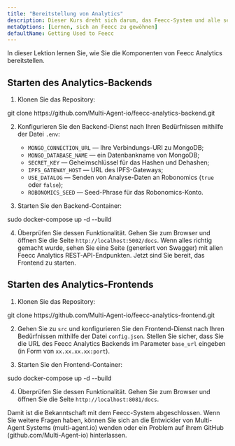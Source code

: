 ```yaml
---
title: "Bereitstellung von Analytics"
description: Dieser Kurs dreht sich darum, das Feecc-System und alle seine Komponenten kennenzulernen.
metaOptions: [Lernen, sich an Feecc zu gewöhnen]
defaultName: Getting Used to Feecc
---
```


<RoboAcademyText fWeight="500">
In dieser Lektion lernen Sie, wie Sie die Komponenten von Feecc Analytics bereitstellen.
</RoboAcademyText>

## Starten des Analytics-Backends

1. Klonen Sie das Repository:

<LessonCodeWrapper language="bash" codeClass="big-code">
git clone https://github.com/Multi-Agent-io/feecc-analytics-backend.git
</LessonCodeWrapper>

2. Konfigurieren Sie den Backend-Dienst nach Ihren Bedürfnissen mithilfe der Datei `.env`:
    - `MONGO_CONNECTION_URL` — Ihre Verbindungs-URI zu MongoDB;
    - `MONGO_DATABASE_NAME` — ein Datenbankname von MongoDB;
    - `SECRET_KEY` — Geheimschlüssel für das Hashen und Dehashen;
    - `IPFS_GATEWAY_HOST` — URL des IPFS-Gateways;
    - `USE_DATALOG` — Senden von Analyse-Daten an Robonomics (`true` oder `false`);
    - `ROBONOMICS_SEED` — Seed-Phrase für das Robonomics-Konto.

3. Starten Sie den Backend-Container:

<LessonCodeWrapper language="bash">
sudo docker-compose up -d --build
</LessonCodeWrapper>

4. Überprüfen Sie dessen Funktionalität. Gehen Sie zum Browser und öffnen Sie die Seite `http://localhost:5002/docs`. Wenn alles richtig gemacht wurde, sehen Sie eine Seite (generiert von Swagger) mit allen Feecc Analytics REST-API-Endpunkten. Jetzt sind Sie bereit, das Frontend zu starten.

## Starten des Analytics-Frontends

1. Klonen Sie das Repository:

<LessonCodeWrapper language="bash" codeClass="big-code">
git clone https://github.com/Multi-Agent-io/feecc-analytics-frontend.git
</LessonCodeWrapper>

2. Gehen Sie zu `src` und konfigurieren Sie den Frontend-Dienst nach Ihren Bedürfnissen mithilfe der Datei `config.json`. Stellen Sie sicher, dass Sie die URL des Feecc Analytics Backends im Parameter `base_url` eingeben (in Form von `xx.xx.xx.xx:port`).

3. Starten Sie den Frontend-Container:

<LessonCodeWrapper language="bash">
sudo docker-compose up -d --build
</LessonCodeWrapper>

4. Überprüfen Sie dessen Funktionalität. Gehen Sie zum Browser und öffnen Sie die Seite `http://localhost:8081/docs`.

<RoboAcademyText fWeight="500">
Damit ist die Bekanntschaft mit dem Feecc-System abgeschlossen. Wenn Sie weitere Fragen haben, können Sie sich an die Entwickler von Multi-Agent Systems (multi-agent.io) wenden oder ein Problem auf ihrem GitHub (github.com/Multi-Agent-io) hinterlassen.
</RoboAcademyText>